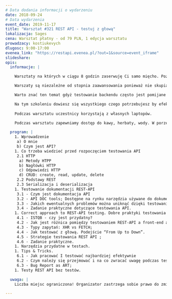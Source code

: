 ```yaml
---
# Data dodania informacji o wydarzeniu
date: 2018-09-24
# Data wydarzenia
event_date: 2019-11-17
title: "Warsztat #321 REST API - testuj z głową"
lokalizacja: Sages
cena: Warsztat płatny - od 79 PLN, 1 edycja warsztatu
prowadzacy: kostiukevych
dlugosc: 9:00-17:00
evenea_link: "https://restapi.evenea.pl/?out=1&source=event_iframe"
slideshare:
opis:
  informacje: |

    Warsztaty na których w ciągu 8 godzin zaserwuję Ci samo mięcho. Poziom "from ZERO to HERO" z naciskiem na praktykę, zrozumienie materiału i samodzielne testowanie. Teoria poparta praktyką w lekkim wydaniu z nutą humoru - bo oczekujesz wiedzy, a nie zmęczenia materiału. Nie ważne jaki masz poziom - wyjdziesz zadowolony.

    Warszaty są niezależne od stopnia zaawansowania ponieważ nie skupiamy się na suchej teorii i opowiadaniach; w zamian oferuję praktyczne ćwiczenia z omówieniem zagadnienia -  każdy może zadać pytanie, po czym wspólnie omówimy problem i znajdziemy rozwiązanie. Będziemy używać najbardziej popularnych narzędzi zamęczając API! Nie zabraknie również "case study", gdzie bazując na swoim doświadczeniu wspomnę jakie pułapki na nas czychają i jaką moc ma dla nas testowanie REST API.

    Warto znać ten temat gdyż testowanie backendu często jest pomijane w projektach, co później lubi się mścić. Wiele osób nie wie jakie korzyści dzięki temu można osiągać i  jak się do tego  zabrać, aby robić to dobrze. Testowanie backendu pozwala zaoszczędzić czas i wynieść testowanie na wyższy poziom, a do osiągnięcia tego potrzeba stosunkowo niewiele. Podstawowa wiedza i darmowe narzędzia w połączeniu z efektywnością dają silne pole do popisu w dziale QA, mają również realny wpływ na jakość. Testowanie to nie tylko klikanie, pora zmienić ten stereotyp.

    Na tym szkoleniu dowiesz się wszystkiego czego potrzebujesz by efektywnie testować w sposób świadomy, bo największą wartością dodaną jest świadomość DOBRZE wykonanej roboty.  
    
    Podczas warsztatu uczestnicy korzystają z własnych laptopów.

    Podczas warsztatu zapewniamy dostęp do kawy, herbaty, wody. W porze obiadowej zapewniamy pizzę w wersji mięsnej lub wegetariańskiej.

  program: |
    1. Wprowadzenie
     a) O mnie
     b) Czym jest API?
    1. Co trzeba wiedzieć przed rozpoczęciem testowania API
     2.1 HTTP
      a) Metody HTPP
      b) Nagłówki HTTP
      c) Odpowiedzi HTTP
      d) CRUD: create, read, update, delete
     2.2 Podstawy REST
     2.3 Serializacja i deserializacja
    1. Testowanie dokumentacji REST-API
     3.1 - Czym jest dokumentacja API
     3.2 - API DOC tools; Dostępne na rynku narzędzia używane do dokumentowania REST API (np Swagger, Apiary I inne)
     3.3 - Jakich ewentualnych problemów można uniknąć dzięki testowaniu dokumentacji API:
     3.4 - Zadanie praktyczne dotyczące testowania API.
    1. Correct approach to REST-API testing. Dobre praktyki testowania REST-API
     4.1 - ISTQB - czy jest przydatny?
     4.2 - Jak jest różnica pomiędzy testowaniem REST-API a front-end aplikacji webowej.
     4.3 - Typy zapytań: XHR vs FETCH;
     4.4 - Jak testować z głową. Podejście “From Up to Down”.
     4.5 - Strategie testowania REST API ;
     4.6 - Zadanie praktyczne.
    1. Narzędzia przydatne w testach.
    1. Tips & Tricks.
     6.1 - Jak pracować I testować najbardziej efektywnie
     6.2 - Czym należy się przejmować i na co zwracać uwagę podczas testowania REST API
     6.3 - Bug Report as ART;
    1. Testy REST API bez testów.

  uwaga: |
    Liczba miejsc ograniczona! Organizator zastrzega sobie prawo do zmiany lokalizacji wydarzenia oraz jego odwołania w przypadku niezgłoszenia się minimalnej liczby uczestników.

---
```

